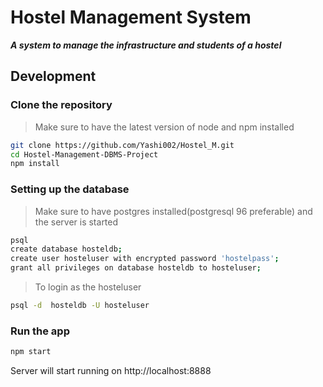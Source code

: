# Hostel Management System

***A system to manage the infrastructure and students of a hostel***

## Development

### Clone the repository
> Make sure to have the latest version of node and npm installed

```bash
git clone https://github.com/Yashi002/Hostel_M.git
cd Hostel-Management-DBMS-Project
npm install
```  

### Setting up the database
> Make sure to have postgres installed(postgresql 96 preferable) and the server is started

```bash
psql
create database hosteldb;
create user hosteluser with encrypted password 'hostelpass';
grant all privileges on database hosteldb to hosteluser;
```
> To login as the hosteluser

```bash
psql -d  hosteldb -U hosteluser
``` 

### Run the app

```bash
npm start
```

Server will start running on http://localhost:8888
